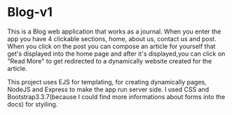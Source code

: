 # Blog-v1

This is a Blog web application that works as a journal. When you enter the app you have 4 clickable sections, home, about us, contact us and post. When you click on the post you can compose an article for yourself that get's displayed into the home page and after it's displayed,you can click on "Read More" to get redirected to a dynamically website created for the article.


This project uses EJS for templating, for creating dynamically pages, NodeJS and Express to make the app run server side. I used CSS and Bootstrap3.3.7(because I could find more informations about forms into the docs) for styiling.
